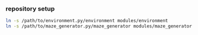 ### repository setup

```sh
ln -s /path/to/environment.py/environment modules/environment
ln -s /path/to/maze_generator.py/maze_generator modules/maze_generator
```
